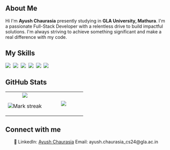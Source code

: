 ## About Me

Hi I'm **Ayush Chaurasia** presently studying in **GLA University, Mathura**. I'm a passionate Full-Stack Developer with a relentless drive to build impactful solutions. I'm always striving to achieve something significant and make a real difference with my code.

## My Skills

<img src="https://img.shields.io/badge/Java-%23ED8B00.svg?logo=openjdk&logoColor=white"> 
<img src="https://img.shields.io/badge/C-00599C?logo=c&logoColor=white"> 
<img src="https://img.shields.io/badge/Python-3776AB?logo=python&logoColor=fff"> 
<img src="https://img.shields.io/badge/HTML-%23E34F26.svg?logo=html5&logoColor=white"> 
<img src="https://img.shields.io/badge/CSS-1572B6?logo=css3&logoColor=fff"> 
<img src="https://img.shields.io/badge/MySQL-4479A1?logo=mysql&logoColor=fff"> 

## GitHub Stats

<table><tbody><tr border="none"><td width="50%" align="center">
<img align="center" src="https://readme-stats-fork-mauve.vercel.app/api/?username=ayush-68789&theme=dark&show_icons=true&count_private=true">

<img alt="Mark streak" src="https://github-readme-streak-stats-five-roan.vercel.app?user=ayush-68789&theme=dark"></td><td width="50%" align="center">
<img align="center" src="https://readme-stats-fork-mauve.vercel.app/api/top-langs/?username=ayush-68789&theme=dark&hide_border=false&no-bg=true&no-frame=true&langs_count=6"></td></tr></tbody></table>

## Connect with me

<p align="center">🔗 LinkedIn: <a href="https://github.com/ayush-68789" target="_blank">Ayush Chaurasia</a> Email: ayush.chaurasia_cs24@gla.ac.in</p>
